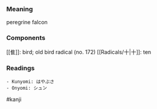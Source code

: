 ### Meaning

peregrine falcon

### Components

[[隹]]: bird; old bird radical (no. 172) [[Radicals/十|十]]: ten

### Readings

```
- Kunyomi: はやぶさ
- Onyomi: シュン
```

#kanji